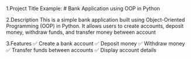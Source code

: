 1.Project Title
Example: # Bank Application using OOP in Python

2.Description
This is a simple bank application built using Object-Oriented Programming (OOP) in Python.
It allows users to create accounts, deposit money, withdraw funds, and transfer money between account

3.Features
✅ Create a bank account
✅ Deposit money
✅ Withdraw money
✅ Transfer funds between accounts
✅ Display account details
